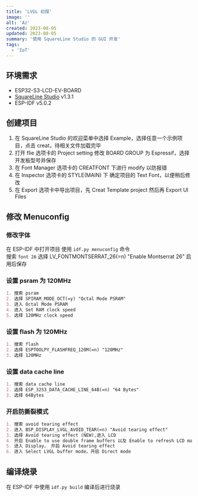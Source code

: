 ```yaml
---
title: 'LVGL 初探'
image: ''
alt: 'Az'
created: 2023-08-05
updated: 2023-08-05
summary: '使用 SquareLine Studio 的 GUI 开发'
tags:
  - 'IoT'
---
```


## 环境需求

* ESP32-S3-LCD-EV-BOARD
* [SquareLine Studio](https://squareline.io/) v1.3.1
* ESP-IDF v5.0.2

## 创建项目

1. 在 SquareLine Studio 的欢迎菜单中选择 Example，选择任意一个示例项目，点击 creat，待相关文件加载完毕
2. 打开 flie 选项卡的 Project setting 修改 BOARD GROUP 为 Espressif，选择 开发板型号并保存
3. 在 Font Manager 选项卡的 CREATFONT 下进行 modify 以防报错
4. 在 Inspector 选项卡的 STYLE(MAIN) 下 确定项目的 Text Font，以便稍后修改
5. 在 Export 选项卡中导出项目，先 Creat Template project 然后再 Export UI Files

## 修改 Menuconfig

### 修改字体

在 ESP-IDF 中打开项目 使用 `idf.py menuconfig` 命令  
  搜索 `font 26` 选择 LV_FONTMONTSERRAT_26(=n) "Enable Montserrat 26" 启用后保存

### 设置 psram 为 120MHz

``` md
1. 搜索 psram
2. 选择 SPIRAM_MODE_OCT(=y) "Octal Mode PSRAM"
3. 进入 Octal Mode PSRAM
4. 进入 Set RAM clock speed
5. 选择 120MHz clock speed
```

### 设置 flash 为 120MHz

``` md
1. 搜索 flash
2. 选择 ESPTOOLPY_FLASHFREQ_120M(=n) "120MHz"
3. 选择 120MHz
```

### 设置 data cache line

``` md
1. 搜索 data cache line
2. 选择 ESP_32S3_DATA_CACHE_LINE_64B(=n) "64 Bytes"
3. 选择 64Bytes
```

### 开启防撕裂模式

``` md
1. 搜索 avoid tearing effect
2. 进入 BSP_DISPLAY_LVGL_AVOID_TEAR(=n) "Avoid tearing effect"
3. 选择 Avoid tearing effect (NEW),进入 LCD
4. 开启 Enable to use double frame buffers 以及 Enable to refresh LCD manually
5. 进入 Display， 开启 Avoid tearing effect
6. 进入 Select LVGL buffer mode，开启 Direct mode
```

## 编译烧录

在 ESP-IDF 中使用 `idf.py build` 编译后进行烧录
